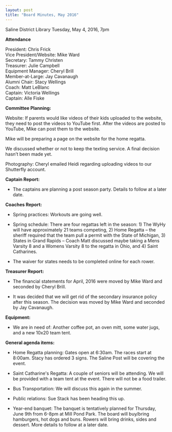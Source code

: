 ```yaml
---
layout: post  
title: "Board Minutes, May 2016"
---
```


Saline District Library Tuesday, May 4, 2016, 7pm

**Attendance**

President: Chris Frick  
Vice President/Website: Mike Ward  
Secretary: Tammy Christen  
Treasurer: Julie Campbell  
Equipment Manager: Cheryl Brill  
Member-at-Large: Jay Cavanaugh  
Alumni Chair: Stacy Wellings  
Coach: Matt LeBlanc  
Captain: Victoria Wellings  
Captain: Alle Fiske

**Committee Planning:**

Website: If parents would like videos of their kids uploaded to the
website, they need to post the videos to YouTube first. After the videos
are posted to YouTube, Mike can post them to the website.

Mike will be preparing a page on the website for the home regatta.

We discussed whether or not to keep the texting service. A final
decision hasn’t been made yet.

Photography: Cheryl emailed Heidi regarding uploading videos to our
Shutterfly account.

**Captain Report:**

-   The captains are planning a post season party. Details to follow at
    a later date.

**Coaches Report:**

-   Spring practices: Workouts are going well.

-   Spring schedule: There are four regattas left in the season: 1) The
    WyHy will have approximately 21 teams competing, 2) Home Regatta –
    the sheriff required that the team pull a permit with the State of
    Michigan, 3) States in Grand Rapids – Coach Matt discussed maybe
    taking a Mens Varsity 8 and a Womens Varsity 8 to the regatta in
    Ohio, and 4) Saint Catharines.

-   The waiver for states needs to be completed online for each rower.

**Treasurer Report:**

-   The financial statements for April, 2016 were moved by Mike Ward and
    seconded by Cheryl Brill.

-   It was decided that we will get rid of the secondary insurance
    policy after this season. The decision was moved by Mike Ward and
    seconded by Jay Cavanaugh.

**Equipment:**

-   We are in need of: Another coffee pot, an oven mitt, some water
    jugs, and a new 10x20 team tent.

**General agenda items:**

-   Home Regatta planning: Gates open at 6:30am. The races start
    at 8:00am. Stacy has ordered 3 signs. The Saline Post will be
    covering the event.

-   Saint Catharine's Regatta: A couple of seniors will be attending. We
    will be provided with a team tent at the event. There will not be a
    food trailer.

-   Bus Transportation: We will discuss this again in the summer.

-   Public relations: Sue Stack has been heading this up.

-   Year-end banquet: The banquet is tentatively planned for Thursday,
    June 9th from 6-8pm at Mill Pond Park. The board will buy/bring
    hamburgers, hot dogs and buns. Rowers will bring drinks, sides
    and dessert. More details to follow at a later date.


